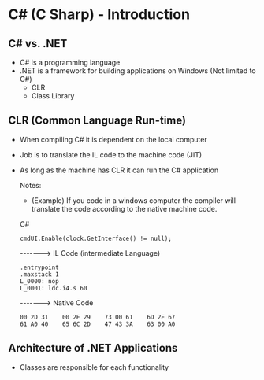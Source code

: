 # C# (C Sharp) - Introduction

## C# vs. .NET

- C# is a programming language
- .NET is a framework for building applications on Windows (Not limited to C#)
  - CLR
  - Class Library

## CLR (Common Language Run-time)

- When compiling C# it is dependent on the local computer
- Job is to translate the IL code to the machine code (JIT)
- As long as the machine has CLR it can run the C# application

  Notes:

  - (Example) If you code in a windows computer the compiler will translate the code according to the native machine code.

  C#

  ```
  cmdUI.Enable(clock.GetInterface() != null);
  ```

  -------> IL Code (intermediate Language)

  ```
  .entrypoint
  .maxstack 1
  L_0000: nop
  L_0001: ldc.i4.s 60

  ```

  ------->
  Native Code

  ```
  00 2D 31    00 2E 29    73 00 61    6D 2E 67
  61 A0 40    65 6C 2D    47 43 3A    63 00 A0
  ```

## Architecture of .NET Applications

- Classes are responsible for each functionality
